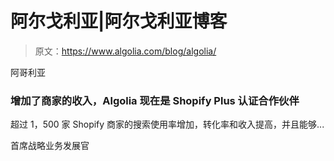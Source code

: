 # 阿尔戈利亚|阿尔戈利亚博客

> 原文：<https://www.algolia.com/blog/algolia/>

阿哥利亚

### 增加了商家的收入，Algolia 现在是 Shopify Plus 认证合作伙伴

超过 1，500 家 Shopify 商家的搜索使用率增加，转化率和收入提高，并且能够...

首席战略业务发展官